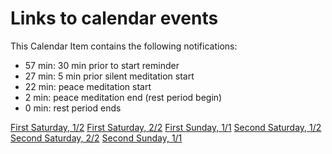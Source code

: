 # Links to calendar events

This Calendar Item contains the following notifications:
 - 57 min:  30 min prior to start reminder
 - 27 min:  5 min prior silent meditation start
 - 22 min:  peace meditation start
 - 2  min:  peace meditation end (rest period begin)
 - 0  min:  rest period ends

[First Saturday, 1/2](https://calendar.google.com/event?action=TEMPLATE&tmeid=N2g1NDUyY3RsaXJmbnV0ZjFnOGkzOTBsbzVfMjAxOTA1MDRUMTc1MjAwWiByaWdlbC5yb3phbnNraUBt&tmsrc=rigel.rozanski%40gmail.com&scp=ALL)
[First Saturday, 2/2](https://calendar.google.com/event?action=TEMPLATE&tmeid=NWEwOGJra3VnYnMybWptNzBsM2Rra3U5ZGxfMjAxOTA1MDRUMTkyMjAwWiByaWdlbC5yb3phbnNraUBt&tmsrc=rigel.rozanski%40gmail.com&scp=ALL)
[First Sunday, 1/1](https://calendar.google.com/event?action=TEMPLATE&tmeid=NzhtcHI1bmtnNjkwdmw4bWhycGlkMzZzZ3FfMjAxOTA1MDVUMTkyMjAwWiByaWdlbC5yb3phbnNraUBt&tmsrc=rigel.rozanski%40gmail.com&scp=ALL)
[Second Saturday, 1/2](https://calendar.google.com/event?action=TEMPLATE&tmeid=MnBtMTNhYmxmMjllNWc4NjN1M3ZxMjdsa2dfMjAxOTA1MThUMTc1MjAwWiByaWdlbC5yb3phbnNraUBt&tmsrc=rigel.rozanski%40gmail.com&scp=ALL)
[Second Saturday, 2/2](https://calendar.google.com/event?action=TEMPLATE&tmeid=MmtvZzl2M3VvY25xa3AzZHBxbDZjdjg0OHRfMjAxOTA1MThUMTkyMjAwWiByaWdlbC5yb3phbnNraUBt&tmsrc=rigel.rozanski%40gmail.com&scp=ALL)
[Second Sunday, 1/1](https://calendar.google.com/event?action=TEMPLATE&tmeid=NXFqNTJmaWg2cWlkaGdvZGx2dGY3YjkwOWlfMjAxOTA1MTlUMTkyMjAwWiByaWdlbC5yb3phbnNraUBt&tmsrc=rigel.rozanski%40gmail.com&scp=ALL)


